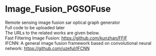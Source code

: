 # Image_Fusion_PGSOFuse
Remote sensing image fusion sar optical graph generator<br/>
Full code to be uploaded later<br/>
The URLs to the related works are given below. <br/>
Fast Filtering Image Fusion: https://github.com/kunzhan/FFIF <br/>
IFCNN: A general image fusion framework based on convolutional neural network: https://github.com/uzeful/IFCNN <br/>
